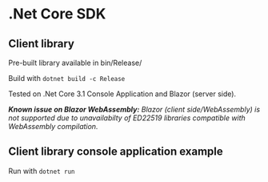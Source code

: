 # .Net Core SDK
## Client library
Pre-built library available in bin/Release/

Build with `dotnet build -c Release`

Tested on .Net Core 3.1 Console Application and Blazor (server side).

_**Known issue on Blazor WebAssembly:** Blazor (client side/WebAssembly) is not supported due to unavailabilty of ED22519 libraries compatible with WebAssembly compilation._

## Client library console application example
Run with `dotnet run`
